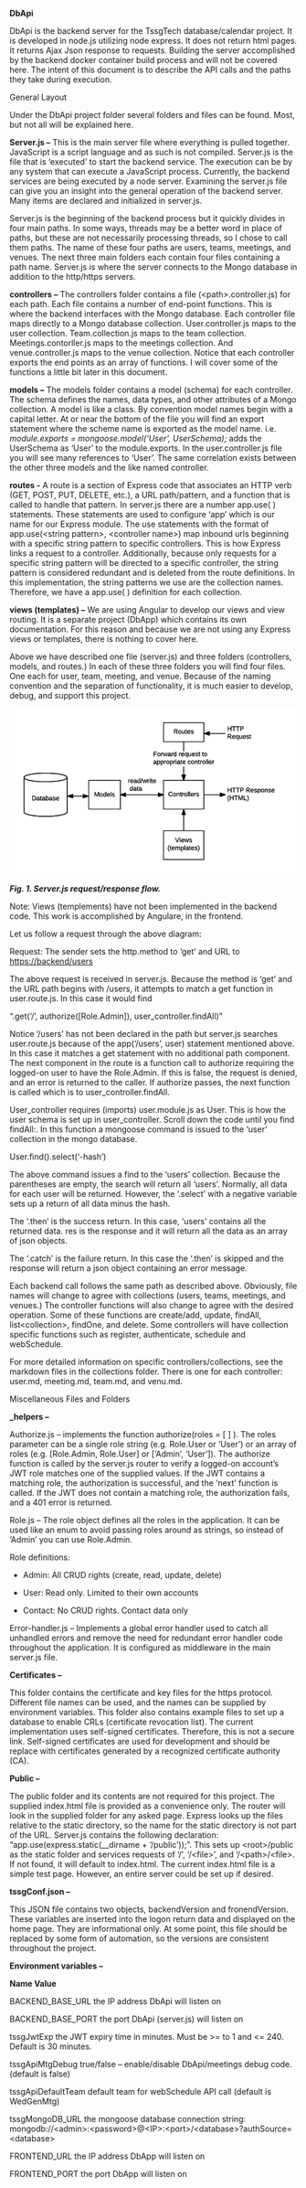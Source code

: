 **DbApi**

DbApi is the backend server for the TssgTech database/calendar project. It is
developed in node.js utilizing node express. It does not return html pages. It
returns Ajax Json response to requests. Building the server accomplished by the
backend docker container build process and will not be covered here. The intent
of this document is to describe the API calls and the paths they take during
execution.

General Layout

Under the DbApi project folder several folders and files can be found. Most, but
not all will be explained here.

**Server.js –** This is the main server file where everything is pulled
together. JavaScript is a script language and as such is not compiled. Server.js
is the file that is ‘executed’ to start the backend service. The execution can
be by any system that can execute a JavaScript process. Currently, the backend
services are being executed by a node server. Examining the server.js file can
give you an insight into the general operation of the backend server. Many items
are declared and initialized in server.js.

Server.js is the beginning of the backend process but it quickly divides in four
main paths. In some ways, threads may be a better word in place of paths, but
these are not necessarily processing threads, so I chose to call them paths. The
name of these four paths are users, teams, meetings, and venues. The next three
main folders each contain four files containing a path name. Server.js is where
the server connects to the Mongo database in addition to the http/https servers.

**controllers –** The controllers folder contains a file
(\<path\>.controller.js) for each path. Each file contains a number of end-point
functions. This is where the backend interfaces with the Mongo database. Each
controller file maps directly to a Mongo database collection. User.controller.js
maps to the user collection. Team.collection.js maps to the team collection.
Meetings.contorller.js maps to the meetings collection. And venue.controller.js
maps to the venue collection. Notice that each controller exports the end points
as an array of functions. I will cover some of the functions a little bit later
in this document.

**models –** The models folder contains a model (schema) for each controller.
The schema defines the names, data types, and other attributes of a Mongo
collection. A model is like a class. By convention model names begin with a
capital letter. At or near the bottom of the file you will find an export
statement where the scheme name is exported as the model name. i.e.
*module.exports = mongoose.model(‘User’, UserSchema);* adds the UserSchema as
‘User’ to the module.exports. In the user.controller.js file you will see many
references to ‘User’. The same correlation exists between the other three models
and the like named controller.

**routes -** A route is a section of Express code that associates an HTTP verb
(GET, POST, PUT, DELETE, etc.), a URL path/pattern, and a function that is
called to handle that pattern. In server.js there are a number app.use( )
statements. These statements are used to configure ‘app’ which is our name for
our Express module. The use statements with the format of app.use(\<string
pattern\>, \<controller name\>) map inbound urls beginning with a specific
string pattern to specific controllers. This is how Express links a request to a
controller. Additionally, because only requests for a specific string pattern
will be directed to a specific controller, the string pattern is considered
redundant and is deleted from the route definitions. In this implementation, the
string patterns we use are the collection names. Therefore, we have a app.use( )
definition for each collection.

**views (templates) –** We are using Angular to develop our views and view
routing. It is a separate project (DbApp) which contains its own documentation.
For this reason and because we are not using any Express views or templates,
there is nothing to cover here.

Above we have described one file (server.js) and three folders (controllers,
models, and routes.) In each of these three folders you will find four files.
One each for user, team, meeting, and venue. Because of the naming convention
and the separation of functionality, it is much easier to develop, debug, and
support this project.

<img src="backend-flow.png"
     alt="Backend Flow Diagram"
     style="margin-right: 10px;" />

 ***Fig. 1. Server.js request/response flow.*** 

Note: Views (templements) have not been implemented in the backend code. This work 
is accomplished by Angulare, in the frontend.

Let us follow a request through the above diagram:

Request: The sender sets the http.method to ‘get’ and URL to
<https://backend/users>

The above request is received in server.js. Because the method is ‘get’ and the
URL path begins with /users, it attempts to match a get function in
user.route.js. In this case it would find

“.get(‘/’, authorize([Role.Admin]), user_controller.findAll)”

Notice ‘/users’ has not been declared in the path but server.js searches
user.route.js because of the app(‘/users’, user) statement mentioned above. In
this case it matches a get statement with no additional path component. The next
component in the route is a function call to authorize requiring the logged-on
user to have the Role.Admin. If this is false, the request is denied, and an
error is returned to the caller. If authorize passes, the next function is
called which is to user_controller.findAll.

User_controller requires (imports) user.module.js as User. This is how the user
schema is set up in user_controller. Scroll down the code until you find
findAll:. In this function a mongoose command is issued to the ‘user’ collection
in the mongo database.

User.find().select(‘-hash’)

The above command issues a find to the ‘users’ collection. Because the
parentheses are empty, the search will return all ‘users’. Normally, all data
for each user will be returned. However, the ‘.select’ with a negative variable
sets up a return of all data minus the hash.

The ‘.then’ is the success return. In this case, ‘users’ contains all the
returned data. res is the response and it will return all the data as an array
of json objects.

The ‘.catch’ is the failure return. In this case the ‘.then’ is skipped and the
response will return a json object containing an error message.

Each backend call follows the same path as described above. Obviously, file
names will change to agree with collections (users, teams, meetings, and
venues.) The controller functions will also change to agree with the desired
operation. Some of these functions are create/add, update, findAll,
list\<collection\>, findOne, and delete. Some controllers will have collection
specific functions such as register, authenticate, schedule and webSchedule.

For more detailed information on specific controllers/collections, see the markdown
files in the collections folder.  There is one for each controller: user.md, meeting.md, 
team.md, and venu.md.

Miscellaneous Files and Folders

**\_helpers –**

Authorize.js – implements the function authorize(roles = [ ] ). The roles
parameter can be a single role string (e.g. Role.User or ‘User’) or an array of
roles (e.g. [Role.Admin, Role.User] or [‘Admin’, ‘User’]). The authorize
function is called by the server.js router to verify a logged-on account’s JWT
role matches one of the supplied values. If the JWT contains a matching role,
the authorization is successful, and the ‘next’ function is called. If the JWT
does not contain a matching role, the authorization fails, and a 401 error is
returned.

Role.js – The role object defines all the roles in the application. It can be
used like an enum to avoid passing roles around as strings, so instead of
‘Admin’ you can use Role.Admin.

Role definitions:

-   Admin: All CRUD rights (create, read, update, delete)

-   User: Read only. Limited to their own accounts

-   Contact: No CRUD rights. Contact data only

Error-handler.js – Implements a global error handler used to catch all unhandled
errors and remove the need for redundant error handler code throughout the
application. It is configured as middleware in the main server.js file.

**Certificates –**

This folder contains the certificate and key files for the https protocol.
Different file names can be used, and the names can be supplied by environment
variables. This folder also contains example files to set up a database to
enable CRLs (certificate revocation list). The current implementation uses
self-signed certificates. Therefore, this is not a secure link. Self-signed
certificates are used for development and should be replace with certificates
generated by a recognized certificate authority (CA).

**Public –**

The public folder and its contents are not required for this project. The
supplied index.html file is provided as a convenience only. The router will look
in the supplied folder for any asked page. Express looks up the files relative
to the static directory, so the name for the static directory is not part of the
URL. Server.js contains the following declaration:
“app.use(express.static(__dirname + ‘/public’));”. This sets up \<root\>/public
as the static folder and services requests of ‘/’, ‘/\<file\>’, and
‘/\<path\>/\<file\>. If not found, it will default to index.html. The current
index.html file is a simple test page. However, an entire server could be set up
if desired.

**tssgConf.json –**

This JSON file contains two objects, backendVersion and fronendVersion. These
variables are inserted into the logon return data and displayed on the home
page. They are informational only. At some point, this file should be replaced
by some form of automation, so the versions are consistent throughout the
project.

**Environment variables –**

**Name              Value**

BACKEND_BASE_URL    the IP address DbApi will listen on

BACKEND_BASE_PORT   the port DbApi (server.js) will listen on

tssgJwtExp          the JWT expiry time in minutes. Must be \>= to 1 and \<= 240. Default is 30 minutes.

tssgApiMtgDebug     true/false – enable/disable DbApi/meetings debug code. (default is false)

tssgApiDefaultTeam  default team for webSchedule API call (default is WedGenMtg)

tssgMongoDB_URL     the mongoose database connection string:
                    mongodb://\<admin\>:\<password\>\@\<IP\>:\<port\>/\<database\>?authSource=\<database\>

FRONTEND_URL        the IP address DbApp will listen on

FRONTEND_PORT       the port DbApp will listen on
